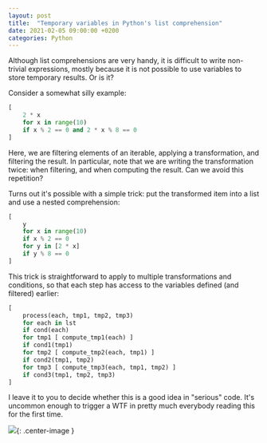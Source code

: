 ```yaml
---
layout: post
title:  "Temporary variables in Python's list comprehension"
date: 2021-02-05 09:00:00 +0200
categories: Python
---
```


Although list comprehensions are very handy, it is difficult to write
non-trivial expressions, mostly because it is not possible to use variables to
store temporary results. Or is it?

<!-- more -->

Consider a somewhat silly example:

```python
[
    2 * x
    for x in range(10)
    if x % 2 == 0 and 2 * x % 8 == 0
]
```

Here, we are filtering elements of an iterable, applying a transformation, and
filtering the result. In particular, note that we are writing the transformation
twice: when filtering, and when computing the result. Can we avoid this
repetition?

Turns out it's possible with a simple trick: put the transformed item into a
list and use a nested comprehension:


```python
[
    y
    for x in range(10)
    if x % 2 == 0
    for y in [2 * x]
    if y % 8 == 0
]
```

This trick is straightforward to apply to multiple transformations and
conditions, so that each step has access to the variables defined (and filtered)
earlier:

```python
[
    process(each, tmp1, tmp2, tmp3)
    for each in lst
    if cond(each)
    for tmp1 [ compute_tmp1(each) ]
    if cond1(tmp1)
    for tmp2 [ compute_tmp2(each, tmp1) ]
    if cond2(tmp1, tmp2)
    for tmp3 [ compute_tmp3(each, tmp1, tmp2) ]
    if cond3(tmp1, tmp2, tmp3)
]
```

I leave it to you to decide whether this is a good idea in "serious" code. It's
uncommon enough to trigger a WTF in pretty much everybody reading this for the
first time.

![](https://mk0osnewswb2dmu4h0a.kinstacdn.com/images/comics/wtfm.jpg){: .center-image }
